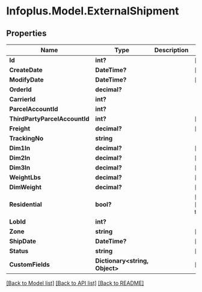 # Infoplus.Model.ExternalShipment
## Properties

Name | Type | Description | Notes
------------ | ------------- | ------------- | -------------
**Id** | **int?** |  | [optional] 
**CreateDate** | **DateTime?** |  | [optional] 
**ModifyDate** | **DateTime?** |  | [optional] 
**OrderId** | **decimal?** |  | 
**CarrierId** | **int?** |  | 
**ParcelAccountId** | **int?** |  | 
**ThirdPartyParcelAccountId** | **int?** |  | [optional] 
**Freight** | **decimal?** |  | [optional] 
**TrackingNo** | **string** |  | 
**Dim1In** | **decimal?** |  | [optional] 
**Dim2In** | **decimal?** |  | [optional] 
**Dim3In** | **decimal?** |  | [optional] 
**WeightLbs** | **decimal?** |  | [optional] 
**DimWeight** | **decimal?** |  | [optional] 
**Residential** | **bool?** |  | [optional] [default to false]
**LobId** | **int?** |  | 
**Zone** | **string** |  | [optional] 
**ShipDate** | **DateTime?** |  | [optional] 
**Status** | **string** |  | [optional] 
**CustomFields** | **Dictionary&lt;string, Object&gt;** |  | [optional] 

[[Back to Model list]](../README.md#documentation-for-models) [[Back to API list]](../README.md#documentation-for-api-endpoints) [[Back to README]](../README.md)

